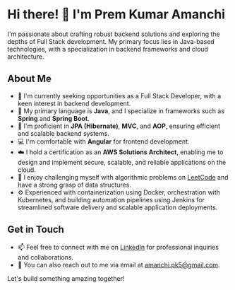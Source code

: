 # Hi there! 👋 I'm Prem Kumar Amanchi

I'm passionate about crafting robust backend solutions and exploring the depths of Full Stack development. My primary focus lies in Java-based technologies, with a specialization in backend frameworks and cloud architecture. 

## About Me

- 🔭 I'm currently seeking opportunities as a Full Stack Developer, with a keen interest in backend development.
- 🌱 My primary language is **Java**, and I specialize in frameworks such as **Spring** and **Spring Boot**.
- 💼 I'm proficient in **JPA (Hibernate)**, **MVC**, and **AOP**, ensuring efficient and scalable backend systems.
- 💻 I'm comfortable with **Angular** for frontend development.
- ☁️ I hold a certification as an **AWS Solutions Architect**, enabling me to design and implement secure, scalable, and reliable applications on the cloud.
- 🧠 I enjoy challenging myself with algorithmic problems on [LeetCode](https://leetcode.com/PremAmanchi) and have a strong grasp of data structures.
- ⚙️ Experienced with containerization using Docker, orchestration with Kubernetes, and building automation pipelines using Jenkins for streamlined software delivery and scalable application deployments.

## Get in Touch

- 📫 Feel free to connect with me on [LinkedIn](https://www.linkedin.com/in/premkumaramanchi/) for professional inquiries and collaborations.
- 📧 You can also reach out to me via email at [amanchi.pk5@gmail.com](mailto:amanchi.pk5@gmail.com).

Let's build something amazing together!
